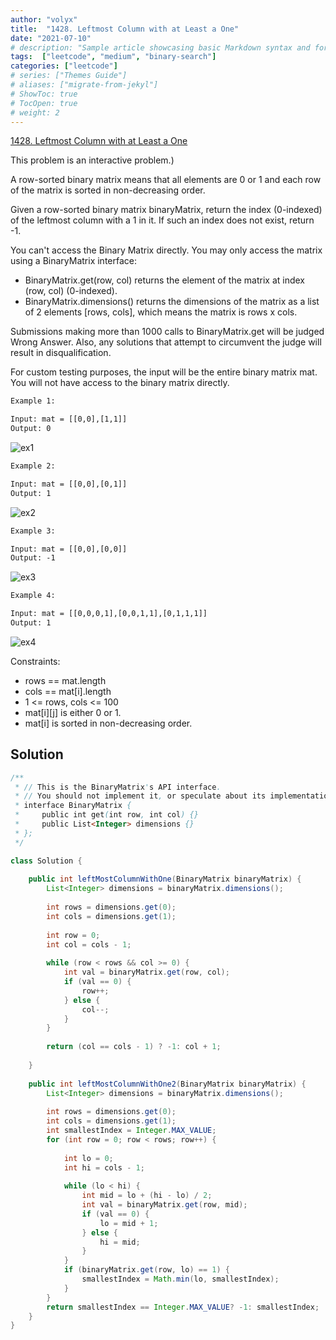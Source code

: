 ```yaml
---
author: "volyx"
title:  "1428. Leftmost Column with at Least a One"
date: "2021-07-10"
# description: "Sample article showcasing basic Markdown syntax and formatting for HTML elements."
tags:  ["leetcode", "medium", "binary-search"]
categories: ["leetcode"]
# series: ["Themes Guide"]
# aliases: ["migrate-from-jekyl"]
# ShowToc: true
# TocOpen: true
# weight: 2
---
```


[1428. Leftmost Column with at Least a One](https://leetcode.com/problems/leftmost-column-with-at-least-a-one/)

This problem is an interactive problem.)

A row-sorted binary matrix means that all elements are 0 or 1 and each row of the matrix is sorted in non-decreasing order.

Given a row-sorted binary matrix binaryMatrix, return the index (0-indexed) of the leftmost column with a 1 in it. If such an index does not exist, return -1.

You can't access the Binary Matrix directly. You may only access the matrix using a BinaryMatrix interface:

- BinaryMatrix.get(row, col) returns the element of the matrix at index (row, col) (0-indexed).
- BinaryMatrix.dimensions() returns the dimensions of the matrix as a list of 2 elements [rows, cols], which means the matrix is rows x cols.

Submissions making more than 1000 calls to BinaryMatrix.get will be judged Wrong Answer. Also, any solutions that attempt to circumvent the judge will result in disqualification.

For custom testing purposes, the input will be the entire binary matrix mat. You will not have access to the binary matrix directly.

```txt
Example 1:

Input: mat = [[0,0],[1,1]]
Output: 0
```

![ex1](/images/2021-07-10-leftmost-ex1.jpg)

```txt
Example 2:

Input: mat = [[0,0],[0,1]]
Output: 1
```

![ex2](/images/2021-07-10-leftmost-ex2.jpg)

```txt
Example 3:

Input: mat = [[0,0],[0,0]]
Output: -1
```

![ex3](/images/2021-07-10-leftmost-ex3.jpg)

```txt
Example 4:

Input: mat = [[0,0,0,1],[0,0,1,1],[0,1,1,1]]
Output: 1
```

![ex4](/images/2021-07-10-leftmost-ex4.jpg)

Constraints:

- rows == mat.length
- cols == mat[i].length
- 1 <= rows, cols <= 100
- mat[i][j] is either 0 or 1.
- mat[i] is sorted in non-decreasing order.

## Solution

```java
/**
 * // This is the BinaryMatrix's API interface.
 * // You should not implement it, or speculate about its implementation
 * interface BinaryMatrix {
 *     public int get(int row, int col) {}
 *     public List<Integer> dimensions {}
 * };
 */

class Solution {
    
    public int leftMostColumnWithOne(BinaryMatrix binaryMatrix) {
        List<Integer> dimensions = binaryMatrix.dimensions();
        
        int rows = dimensions.get(0);
        int cols = dimensions.get(1);
        
        int row = 0;
        int col = cols - 1;
        
        while (row < rows && col >= 0) {
            int val = binaryMatrix.get(row, col);
            if (val == 0) {
                row++;
            } else {
                col--;
            }
        }
        
        return (col == cols - 1) ? -1: col + 1;
        
    }    
    
    public int leftMostColumnWithOne2(BinaryMatrix binaryMatrix) {
        List<Integer> dimensions = binaryMatrix.dimensions();
        
        int rows = dimensions.get(0);
        int cols = dimensions.get(1);
        int smallestIndex = Integer.MAX_VALUE;
        for (int row = 0; row < rows; row++) {
            
            int lo = 0;
            int hi = cols - 1;
            
            while (lo < hi) {
                int mid = lo + (hi - lo) / 2;
                int val = binaryMatrix.get(row, mid);
                if (val == 0) {
                    lo = mid + 1;
                } else {
                    hi = mid;
                }
            }   
            if (binaryMatrix.get(row, lo) == 1) {
                smallestIndex = Math.min(lo, smallestIndex);
            }
        }
        return smallestIndex == Integer.MAX_VALUE? -1: smallestIndex;
    }
}
```
